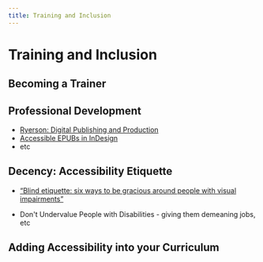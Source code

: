 ```yaml
---
title: Training and Inclusion
---
```

# Training and Inclusion

## Becoming a Trainer

## Professional Development
- [Ryerson: Digital Publishing and Production](https://continuing.ryerson.ca/search/publicCourseSearchDetails.do?method=load&courseId=26169)
- [Accessible EPUBs in InDesign](https://www.lynda.com/InDesign-tutorials/EPUB-Accessibility-Using-InDesign/751319-2.html)
- etc

## Decency: Accessibility Etiquette
- [“Blind etiquette: six ways to be gracious around people with visual impairments”](https://www.perkins.org/stories/blind-etiquette-six-ways-to-be-gracious-around-people-with-visual-impairments)

- Don't Undervalue People with Disabilities - giving them demeaning jobs, etc

## Adding Accessibility into your Curriculum
